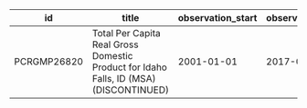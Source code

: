 | id          | title                                                                                 | observation_start   | observation_end   |
|-------------|---------------------------------------------------------------------------------------|---------------------|-------------------|
| PCRGMP26820 | Total Per Capita Real Gross Domestic Product for Idaho Falls, ID (MSA) (DISCONTINUED) | 2001-01-01          | 2017-01-01        |